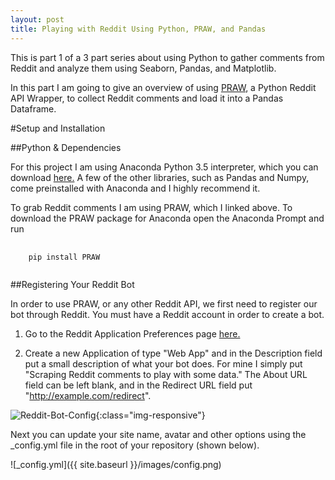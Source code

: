 ```yaml
---
layout: post
title: Playing with Reddit Using Python, PRAW, and Pandas
---
```


This is part 1 of a 3 part series about using Python to gather comments from Reddit and analyze them using Seaborn, Pandas, and Matplotlib.

In this part I am going to give an overview of using [PRAW](https://praw.readthedocs.io/en/latest/), a Python Reddit API Wrapper, to collect Reddit comments and load it into a Pandas Dataframe.

#Setup and Installation

##Python & Dependencies

For this project I am using Anaconda Python 3.5 interpreter, which you can download [here.](https://www.continuum.io/downloads) A few of the other libraries, such as Pandas and Numpy, come preinstalled with Anaconda and I highly recommend it.

To grab Reddit comments I am using PRAW, which I linked above. To download the PRAW package for Anaconda open the Anaconda Prompt and run

<pre>
  <code class="shell">
    pip install PRAW
  </code>
</pre>

##Registering Your Reddit Bot

In order to use PRAW, or any other Reddit API, we first need to register our bot through Reddit. You must have a Reddit account in order to create a bot.

1) Go to the Reddit Application Preferences page [here.](https://ssl.reddit.com/prefs/apps)

2) Create a new Application of type "Web App" and in the Description field put a small description of what your bot does. For mine I simply put "Scraping Reddit comments to play with some data." The About URL field can be left blank, and in the Redirect URL field put "http://example.com/redirect".

![Reddit-Bot-Config](/images/reddit-bot-fields.png){:class="img-responsive"}



Next you can update your site name, avatar and other options using the _config.yml file in the root of your repository (shown below).

![_config.yml]({{ site.baseurl }}/images/config.png)
